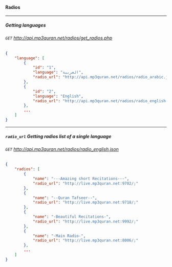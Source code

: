 #### Radios
-------------------------

##### Getting languages
###### `GET` http://api.mp3quran.net/radios/get_radios.php

```json
{
    "language": [
        {
            "id": "1",
            "language": "العربية",
            "radio_url": "http://api.mp3quran.net/radios/radio_arabic.json"
        },
        {
            "id": "2",
            "language": "English",
            "radio_url": "http://api.mp3quran.net/radios/radio_english.json"
        },
        ...
    ]
}
```

--------

##### `radio_url` Getting radios list of a single language
###### `GET` http://api.mp3quran.net/radios/radio_english.json

```json
{
    "radios": [
        {
            "name": "---Amazing short Recitations---",
            "radio_url": "http://live.mp3quran.net:9702/;"
        },
        {
            "name": "--Quran Tafseer--",
            "radio_url": "http://live.mp3quran.net:9718/;"
        },
        {
            "name": "-Beautiful Recitations-",
            "radio_url": "http://live.mp3quran.net:9992/;"
        },
        {
            "name": "-Main Radio-",
            "radio_url": "http://live.mp3quran.net:8006/;"
        },
        ...
    ]
}
```